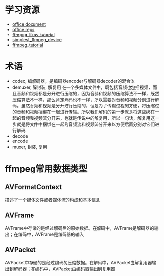 # 学习资源
- [office document](https://ffmpeg.org/documentation.html)
- [office repo](https://github.com/FFmpeg/FFmpeg)
- [ffmpeg-libav-tutorial](https://github.com/leandromoreira/ffmpeg-libav-tutorial)
- [simplest_ffmpeg_device](https://github.com/leixiaohua1020/simplest_ffmpeg_device)
- [ffmpeg_tutorial](https://github.com/loupus/ffmpeg_tutorial)

# 术语
- codec, 编解码器，是编码器encoder与解码器decoder的混合体
- demuxer, 解封装, 解复用
    在一个多媒体文件中，既包括音频也包括视频，而且音频和视频都是分开进行压缩的，因为音频和视频的压缩算法不一样，既然压缩算法不一样，那么肯定解码也不一样，所以需要对音频和视频分别进行解码。虽然音频和视频是分开进行压缩的，但是为了传输过程的方便，将压缩过的音频和视频捆绑在一起进行传输。所以我们解码的第一步就是将这些绑在一起的音频和视频流分开来，也就是传说中的解复用，所以一句话，解复用这一步就是将文件中捆绑在一起的音频流和视频流分开来以方便后面分别对它们进行解码
- decode
- encode
- muxer, 封装, 复用

# ffmpeg常用数据类型

## AVFormatContext
描述了一个媒体文件或者媒体流的构成和基本信息

## AVFrame
AVFrame中存储的是经过解码后的原始数据。在解码中，AVFrame是解码器的输出；在编码中，AVFrame是编码器的输入

## AVPacket
AVPacket中存储的是经过编码的压缩数据。在解码中，AVPacket由解复用器输出到解码器；在编码中，AVPacket由编码器输出到复用器


